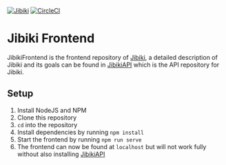 [![Jibiki](https://img.shields.io/discord/635150469664210996.svg?color=7289da&label=Jibiki&logo=discord&style=flat-square)](https://discord.gg/635150469664210996)
[![CircleCI](https://circleci.com/gh/WinteryFox/JibikiFrontend.svg?style=svg)](https://circleci.com/gh/WinteryFox/JibikiFrontend)

# Jibiki Frontend

JibikiFrontend is the frontend repository of [Jibiki](https://jibiki.app/),
a detailed description of Jibiki and its goals can be found in
[JibikiAPI](https://github.com/WinteryFox/JibikiAPI) which is the API repository
for Jibiki.

## Setup

1. Install NodeJS and NPM
2. Clone this repository
3. `cd` into the repository
4. Install dependencies by running `npm install`
5. Start the frontend by running `npm run serve`
6. The frontend can now be found at `localhost` but will not work fully without
also installing [JibikiAPI](https://github.com/WinteryFox/JibikiAPI)
